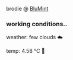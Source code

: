 brodie @ [BluMint](https://www.linkedin.com/company/blumint-io/)

<!--weather_start-->
### working conditions..

weather: few clouds ☁️

temp: 4.58 °C 🧥

<!--weather_end-->
